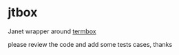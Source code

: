 # jtbox
Janet wrapper around [termbox](https://github.com/nsf/termbox)

please review the code and add some tests cases, thanks
